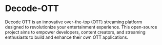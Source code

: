 # Decode-OTT
Decode OTT is an innovative over-the-top (OTT) streaming platform designed to revolutionize your entertainment experience. This open-source project aims to empower developers, content creators, and streaming enthusiasts to build and enhance their own OTT applications.
